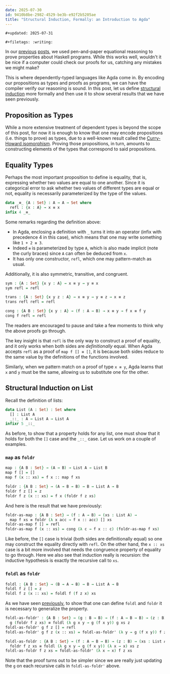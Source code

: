 ```yaml
---
date: 2025-07-30
id: 9410b8be-2982-4529-be3b-e92f2b5205ae
title: "Structural Induction, Formally: an Introduction to Agda"
---
```


```{=org}
#+updated: 2025-07-31
```
```{=org}
#+filetags: :writing:
```
In our [previous](./2024-10-23-structural-induction.html) [posts](./2024-10-25-folding-left-and-right.html), we used pen-and-paper equational reasoning to prove properties about Haskell programs.
While this works well, wouldn\'t it be nice if a computer could check our proofs for us, catching any mistakes we might make?

This is where dependently-typed languages like Agda come in.
By encoding our propositions as types and proofs as programs, we can have the compiler verify our reasoning is sound.
In this post, let us define [structural induction](./2024-10-23-structural-induction.html) more formally and then use it to show several results that we have seen previously.

## Proposition as Types

While a more extensive treatment of dependent types is beyond the scope of this post, for now it is enough to know that one may encode propositions (i.e. things to prove) as types, due to a well-known result called the [Curry-Howard isomorphism](https://en.wikipedia.org/wiki/Curry%E2%80%93Howard_correspondence).
Proving those propositions, in turn, amounts to constructing elements of the types that correspond to said propositions.

## Equality Types

Perhaps the most important proposition to define is equality, that is, expressing whether two values are equal to one another.
Since it is categorical error to ask whether two values of different types are equal or not, equality is necessarily parameterized by the type of the values.

``` agda
data _≡_ {A : Set} : A → A → Set where
  refl : {x : A} → x ≡ x
infix 4 _≡_
```

Some remarks regarding the definition above:

- In Agda, enclosing a definition with `_` turns it into an operator (infix with precedence 4 in this case), which means that one may write something like `1 + 2 ≡ 3`.
- Indeed `≡` is parameterized by type `A`, which is also made implicit (note the curly braces) since `A` can often be deduced from `x`.
- It has only one constructor, `refl`, which one may pattern-match as usual.

Additionally, it is also symmetric, transitive, and congruent.

``` agda
sym : {A : Set} {x y : A} → x ≡ y → y ≡ x
sym refl = refl

trans : {A : Set} {x y z : A} → x ≡ y → y ≡ z → x ≡ z
trans refl refl = refl

cong : {A B : Set} {x y : A} → (f : A → B) → x ≡ y → f x ≡ f y
cong f refl = refl
```

The readers are encouraged to pause and take a few moments to think why the above proofs go through.

The key insight is that `refl` is the only way to construct a proof of equality, and it only works when both sides are *definitionally* equal.
When Agda accepts `refl` as a proof of `map f [] ≡ []`, it is because both sides reduce to the same value by the definitions of the functions involved.

Similarly, when we pattern match on a proof of type `x ≡ y`, Agda learns that `x` and `y` must be the same, allowing us to substitute one for the other.

## Structural Induction on List

Recall the definition of lists:

``` agda
data List (A : Set) : Set where
  [] : List A
  _::_ : A → List A → List A
infixr 5 _::_
```

As before, to show that a property holds for any list, one must show that it holds for both the `[]` case and the `_::_` case.
Let us work on a couple of examples.

### `map` as `foldr`

``` agda
map : {A B : Set} → (A → B) → List A → List B
map f [] = []
map f (x :: xs) = f x :: map f xs

foldr : {A B : Set} → (A → B → B) → B → List A → B
foldr f z [] = z
foldr f z (x :: xs) = f x (foldr f z xs)
```

And here is the result that we have previously:

``` agda
foldr-as-map : {A B : Set} → (f : A → B) → (xs : List A) →
  map f xs ≡ foldr (λ x acc → f x :: acc) [] xs
foldr-as-map f [] = refl
foldr-as-map f (x :: xs) = cong (λ c → f x :: c) (foldr-as-map f xs)
```

Like before, the `[]` case is trivial (both sides are definitionally equal) so one may construct the equality directly with `refl`.
On the other hand, the `x :: xs` case is a bit more involved that needs the congruence property of equality to go through.
Here we also see that induction really is recursion: the inductive hypothesis is exactly the recursive call to `xs`.

### `foldl` as `foldr`

``` agda
foldl : {A B : Set} → (B → A → B) → B → List A → B
foldl f z [] = z
foldl f z (x :: xs) = foldl f (f z x) xs
```

As we have seen [previously](./2024-10-25-folding-left-and-right.html), to show that one can define `foldl` and `foldr` it is necessary to generalize the property.

``` agda
foldl-as-foldr' : {A B : Set} → (g : B → B) → (f : A → B → B) → (z : B) → (xs : List A) →
  g (foldr f z xs) ≡ foldl (λ g x y → g (f x y)) g xs z
foldl-as-foldr' g f z [] = refl
foldl-as-foldr' g f z (x :: xs) = foldl-as-foldr' (λ y → g (f x y)) f z xs

foldl-as-foldr : {A B : Set} → (f : A → B → B) → (z : B) → (xs : List A) →
  foldr f z xs ≡ foldl (λ g x y → g (f x y)) (λ x → x) xs z
foldl-as-foldr f z xs = foldl-as-foldr' (λ x → x) f z xs
```

Note that the proof turns out to be simpler since we are really just updating the `g` on each recursive calls in `foldl-as-foldr'` above.
